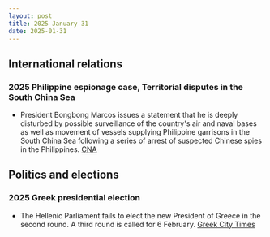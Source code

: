 ```yaml
---
layout: post
title: 2025 January 31
date: 2025-01-31
---
```


## International relations

### 2025 Philippine espionage case, Territorial disputes in the South China Sea

- President Bongbong Marcos issues a statement that he is deeply disturbed by possible surveillance of the country's air and naval bases as well as movement of vessels supplying Philippine garrisons in the South China Sea following a series of arrest of suspected Chinese spies in the Philippines. [CNA](https://www.channelnewsasia.com/asia/philippines-president-disturbed-chinese-spy-claims-china-military-4908661)

## Politics and elections

### 2025 Greek presidential election

- The Hellenic Parliament fails to elect the new President of Greece in the second round. A third round is called for 6 February. [Greek City Times](https://greekcitytimes.com/2025/01/31/president-election-greece/)
